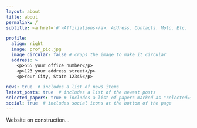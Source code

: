 ```yaml
---
layout: about
title: about
permalink: /
subtitle: <a href='#'>Affiliations</a>. Address. Contacts. Moto. Etc.

profile:
  align: right
  image: prof_pic.jpg
  image_circular: false # crops the image to make it circular
  address: >
    <p>555 your office number</p>
    <p>123 your address street</p>
    <p>Your City, State 12345</p>

news: true  # includes a list of news items
latest_posts: true  # includes a list of the newest posts
selected_papers: true # includes a list of papers marked as "selected={true}"
social: true  # includes social icons at the bottom of the page
---
```


Website on construction...
<!-- 
Research Scientist | Computational Fluid Dynamicist

Greetings, and welcome to my professional portfolio. I am a Research Scientist at the Massachusetts Institute of Technology (MIT) in Boston, USA, specializing in Computational Fluid Dynamics (CFD) and High-Resolution Turbulence Simulation. 

My academic journey includes earning a PhD from Delft University of Technology, where my research focused on Direct Numerical Simulation of high temperature participating flows.
Employing the CUDA programming, I implemented state-of-the-art methods for spectral directional radiation in participating gases. This effort resulted in a deep understanding of turbulence-radiation interactions, culminating in the development of a sophisticated parameterization for high temperature engineering flows.

Presently, my research interests have shifted to computational oceanography. As one of the main contributors to Oceananigans.jl, a computational software integral to the CliMA climate model, I am dedicated to advancing our comprehension of oceanic dynamics. I am particularly enthusiastic about the advancement of computational modeling of the ocean, including high-order numerical methods and algorithmic developments. 

Write your biography here. Tell the world about yourself. Link to your favorite [subreddit](http://reddit.com). You can put a picture in, too. The code is already in, just name your picture `prof_pic.jpg` and put it in the `img/` folder.

Put your address / P.O. box / other info right below your picture. You can also disable any of these elements by editing `profile` property of the YAML header of your `_pages/about.md`. Edit `_bibliography/papers.bib` and Jekyll will render your [publications page](/al-folio/publications/) automatically.

Link to your social media connections, too. This theme is set up to use [Font Awesome icons](http://fortawesome.github.io/Font-Awesome/) and [Academicons](https://jpswalsh.github.io/academicons/), like the ones below. Add your Facebook, Twitter, LinkedIn, Google Scholar, or just disable all of them.  -->

